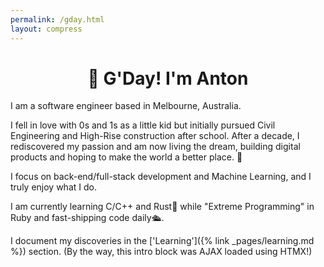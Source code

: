 ```yaml
---
permalink: /gday.html
layout: compress
---
```


<h1 align="center">🤠 G'Day! I'm Anton</h1>

I am a software engineer based in Melbourne, Australia.

I fell in love with 0s and 1s as a little kid but initially pursued Civil Engineering and High-Rise construction after school. After a decade, I rediscovered my passion and am now living the dream, building digital products and hoping to make the world a better place. 🧀

I focus on back-end/full-stack development and Machine Learning, and I truly enjoy what I do.

I am currently learning C/C++ and Rust🦀 while "Extreme Programming" in Ruby and fast-shipping code daily🛳️.

I document my discoveries in the ['Learning']({% link _pages/learning.md %}) section. (By the way, this intro block was AJAX loaded using HTMX!)